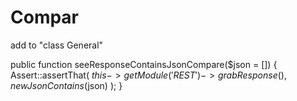 # Compar


add to "class General"

public function seeResponseContainsJsonCompare($json = [])
    {
        Assert::assertThat(
            $this->getModule('REST')->grabResponse(),
            new  JsonContains($json)
        );
    }
